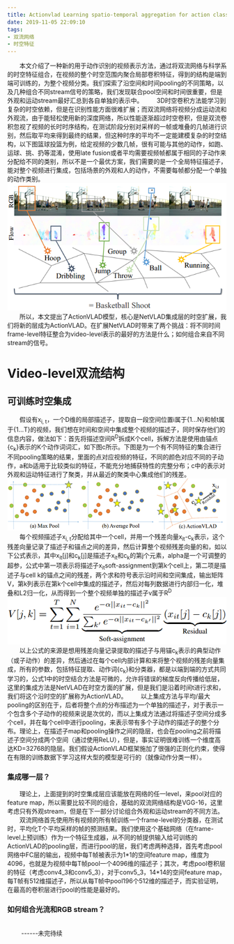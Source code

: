 ```yaml
---
title: Actionvlad Learning spatio-temporal aggregation for action classification (CVPR 2017)
date: 2019-11-05 22:09:10
tags:
- 双流网络
- 时空特征
---
```

&emsp;&emsp;本文介绍了一种新的用于动作识别的视频表示方法，通过将双流网络与科学系的时空特征组合，在视频的整个时空范围内聚合局部卷积特征，得到的结构是端到端可训练的，为整个视频分类。我们探索了沿空间和时间pooling的不同策略，以及几种组合不同stream信号的策略，我们发现联合pool空间和时间很重要，但是外观和运动stream最好汇总到各自单独的表示中。
&emsp;&emsp;3D时空卷积方法能学习到复杂的时空依赖，但是在识别性能方面很难扩展；而双流网络将视频分成运动流和外观流，由于能轻松使用新的深度网络，所以性能逐渐超过时空卷积，但是双流卷积忽视了视频的长时时序结构，在测试阶段分别对采样的一帧或堆叠的几帧进行识别，然后取平均来得到最终的结果，但这种时序的平均不一定能建模复杂的时空结构，以下图篮球投篮为例，给定视频的少数几帧，很有可能与其他的动作，如跑、运球、挑、扔等混淆，使用late fusion或者平均需要视频帧都属于相同的子动作来分配给不同的类别，所以不是一个最优方案，我们需要的是一个全局特征描述子，能对整个视频进行集成，包括场景的外观和人的动作，不需要每帧都分配一个单独的动作类别。
![](/images/VLAD/fig_basket.png "")
&emsp;&emsp;所以，本文提出了ActionVLAD模型，核心是NetVLAD集成层的时空扩展，我们将新的层成为ActionVLAD。在扩展NetVLAD时带来了两个挑战：将不同时间frame-level特征整合为video-level表示的最好的方法是什么；如何组合来自不同stream的信号。
# Video-level双流结构
## 可训练时空集成
&emsp;&emsp;假设有x<sub>i, t</sub>，一个D维的局部描述子，提取自一段空间位置i属于{1...N}和帧t属于{1...T}的视频，我们想在时间和空间中集成整个视频的描述子，同时保存他们的信息内容，做法如下：首先将描述空间R<sup>D</sup>拆成K个cell，拆解方法是使用由锚点{c<sub>k</sub>}表示的K个动作词词汇，如下图c所示。下图是为一个有不同特征的集合进行不同pooling策略的结果，里面的点对应视频的特征，不同的颜色对应不同的子动作，a和b适用于比较类似的特征，不能充分地捕获特性的完整分布；c中的表示对外观和运动特征进行了聚类，并从最近的聚类中心集成他们的残差。
![](/images/VLAD/fig_pooling.png "")
&emsp;&emsp;每个视频描述子x<sub>i, t</sub>分配给其中一个cell，并用一个残差向量x<sub>it</sub>-c<sub>k</sub>表示，这个残差向量记录了描述子和锚点之间的差异，然后计算整个视频残差向量的和，如以下公式表示，其中x<sub>it</sub>[j]和c<sub>k</sub>[j]是描述子x<sub>it</sub>和c<sub>k</sub>的第j个元素，alpha是一个可调整的超参，公式中第一项表示将描述子x<sub>it</sub>soft-assignment到第k个cell上，第二项是描述子与cell k的锚点之间的残差，两个求和符号表示沿时间和空间集成，输出矩阵V，第k列表示在第k个cell中集成的描述子，然后对每列数据进行内部归一化，堆叠和L2归一化，从而得到一个整个视频单独的描述子v属于R<sup>D</sup>
![](/images/VLAD/func_residual.png "")
&emsp;&emsp;以上公式的来源是想用残差向量记录提取的描述子与用锚c<sub>k</sub>表示的典型动作（或子动作）的差异，然后通过在每个cell内部计算和来将整个视频的残差向量集成，所有的参数，包括特征提取、动作词{c<sub>k</sub>}和分类器，都是以端到端的方式共同学习的，公式1中的时空结合方法是可微的，允许将错误的梯度反向传播给低层，这里的集成方法是NetVLAD在时空方面的扩展，但是我们是沿着时间t进行求和，我们将这个沿时空的扩展称为ActionVLAD。
&emsp;&emsp;以上集成方法与平均/最大pooling的区别在于，后者将整个点的分布描述为一个单独的描述子，对于表示一个包含多个子动作的视频来说是次优的，而以上集成方法通过将描述子空间分成多个cell，并在每个cell中进行pooling，来表示带有多个子动作的描述子的整个分布。理论上，在描述子map和pooling操作之间的隐层，也会在pooling之前将描述子空间分成两个空间（通过使用ReLU），但是，事实证明很难训练一个维度高达KD=32768的隐层。我们假设ActionVLAD框架施加了很强的正则化约束，使得在有限的训练数据下学习这样大型的模型是可行的（就像动作分类一样）。
### 集成哪一层？
&emsp;&emsp;理论上，上面提到的时空集成层应该能放在网络的任一level，来pool对应的feature map，所以需要比较不同的组合，基础的双流网络结构是VGG-16，这里考虑只有外观stream，但是在下一部分讨论组合外观和运动stream的不同方法。
&emsp;&emsp;双流网络首先使用所有视频的所有帧训练一个frame-level的分类器，在测试时，平均化T个平均采样的帧的预测结果。我们使用这个基础网络（在frame-level上预训练）作为一个特征生成器，从不同的帧提供输入给可训练的ActionVLAD的pooling层，而进行pool的层，我们考虑两种选择，首先考虑pool网络中FC层的输出，视频中每T帧被表示为1\*1的空间feature map，维度为4096，也就是为视频中每T帧pool一个4096维的描述子；其次，考虑pool卷积层的特征（考虑conv4_3和conv5_3），对于conv5_3，14\*14的空间feature map，每T帧有512维描述子，所以从每T帧中pool196个512维的描述子，而实验证明，在最高的卷积层进行pool的性能是最好的。
### 如何组合光流和RGB stream？
&emsp;&emsp;
&emsp;&emsp;
&emsp;&emsp;
&emsp;&emsp;
&emsp;&emsp;
&emsp;&emsp;
&emsp;&emsp;
&emsp;&emsp;
&emsp;&emsp;
&emsp;&emsp;
&emsp;&emsp;
&emsp;&emsp;
&emsp;&emsp;
&emsp;&emsp;
&emsp;&emsp;
&emsp;&emsp;
------未完待续